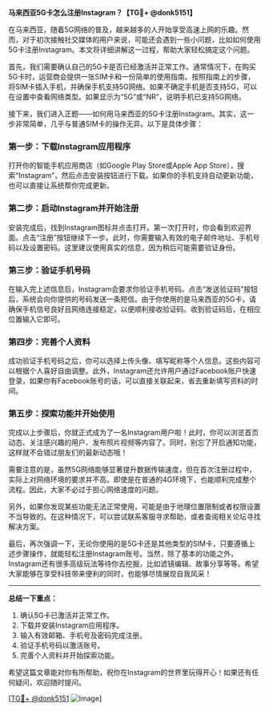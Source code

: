 **马来西亚5G卡怎么注册Instagram？【TG💪+ @donk5151】**

在马来西亚，随着5G网络的普及，越来越多的人开始享受高速上网的乐趣。然而，对于初次接触社交媒体的用户来说，可能还会遇到一些小问题，比如如何使用5G卡注册Instagram。本文将详细讲解这一过程，帮助大家轻松搞定这个问题。

首先，我们需要确认自己的5G卡是否已经激活并正常工作。通常情况下，在购买5G卡时，运营商会提供一张SIM卡和一份简单的使用指南。按照指南上的步骤，将SIM卡插入手机，并确保手机支持5G网络。如果不确定手机是否支持5G，可以在设置中查看网络类型。如果显示为“5G”或“NR”，说明手机已支持5G网络。

接下来，我们进入正题——如何用马来西亚的5G卡注册Instagram。其实，这一步非常简单，几乎与普通SIM卡的操作无异。以下是具体步骤：

### **第一步：下载Instagram应用程序**
打开你的智能手机应用商店（如Google Play Store或Apple App Store），搜索“Instagram”，然后点击安装按钮进行下载。如果你的手机支持自动更新功能，也可以直接让系统帮你完成更新。

### **第二步：启动Instagram并开始注册**
安装完成后，找到Instagram图标并点击打开。第一次打开时，你会看到欢迎界面。点击“注册”按钮继续下一步。此时，你需要输入有效的电子邮件地址、手机号码以及设置密码。这里建议使用真实的信息，因为稍后可能需要验证身份。

### **第三步：验证手机号码**
在输入完上述信息后，Instagram会要求你验证手机号码。点击“发送验证码”按钮后，系统会向你提供的号码发送一条短信。由于你使用的是马来西亚的5G卡，请确保手机信号良好且网络连接稳定，以便顺利接收验证码。收到验证码后，在相应位置输入它即可。

### **第四步：完善个人资料**
成功验证手机号码之后，你可以选择上传头像、填写昵称等个人信息。这些内容可以根据个人喜好自由调整。此外，Instagram还允许用户通过Facebook账户快速登录，如果你有Facebook账号的话，可以直接关联起来，省去重新填写资料的时间。

### **第五步：探索功能并开始使用**
完成以上步骤后，你就正式成为了一名Instagram用户啦！此时，你可以浏览首页动态、关注感兴趣的用户、发布照片视频等内容了。同时，别忘了开启通知功能，这样就不会错过朋友们的最新动态哦！

需要注意的是，虽然5G网络能够显著提升数据传输速度，但在首次注册过程中，实际上对网络环境的要求并不高。即使是在普通的4G环境下，也能顺利完成整个流程。因此，大家不必过于担心网络速度的问题。

另外，如果你发现某些功能无法正常使用，可能是由于地理位置限制或者权限设置不当导致的。在这种情况下，可以尝试联系客服寻求帮助，或者查阅相关论坛寻找解决方案。

最后，再次强调一下，无论你使用的是5G卡还是其他类型的SIM卡，只要遵循上述步骤操作，就能轻松注册Instagram账号。当然，除了基本的功能之外，Instagram还有很多高级玩法等待你去挖掘，比如滤镜编辑、故事分享等等。希望大家能够在享受科技带来便利的同时，也能够尽情展现自我风采！

---

**总结一下重点：**
1. 确认5G卡已激活并正常工作。
2. 下载并安装Instagram应用程序。
3. 输入有效邮箱、手机号及密码完成注册。
4. 验证手机号码以激活账号。
5. 完善个人资料并开始探索功能。

希望这篇文章能对你有所帮助，祝你在Instagram的世界里玩得开心！如果还有任何疑问，欢迎随时提问。

[[TG💪+ @donk5151](https://t.me/s/donk5151) ![Image](https://i.postimg.cc/rwNCRYN7/Snipaste-2025-04-30-17-27-05.png)]